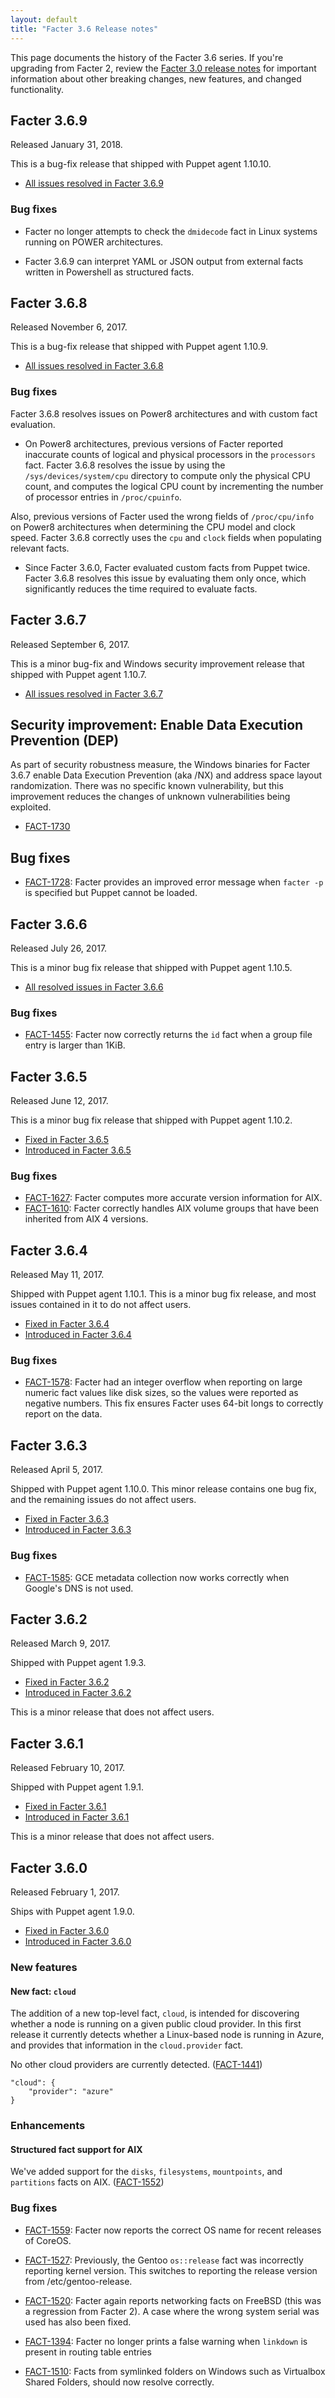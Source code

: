 ```yaml
---
layout: default
title: "Facter 3.6 Release notes"
---
```


This page documents the history of the Facter 3.6 series. If you're upgrading from Facter 2, review the [Facter 3.0 release notes](../3.0/release_notes.html) for important information about other breaking changes, new features, and changed functionality.

## Facter 3.6.9

Released January 31, 2018.

This is a bug-fix release that shipped with Puppet agent 1.10.10.

-   [All issues resolved in Facter 3.6.9](https://tickets.puppetlabs.com/issues/?jql=fixVersion+%3D+%27FACT+3.6.9%27)

### Bug fixes

-   Facter no longer attempts to check the `dmidecode` fact in Linux systems running on POWER architectures.

-   Facter 3.6.9 can interpret YAML or JSON output from external facts written in Powershell as structured facts.

## Facter 3.6.8

Released November 6, 2017.

This is a bug-fix release that shipped with Puppet agent 1.10.9.

-   [All issues resolved in Facter 3.6.8](https://tickets.puppetlabs.com/issues/?jql=fixVersion+%3D+%27FACT+3.6.8%27)

### Bug fixes

Facter 3.6.8 resolves issues on Power8 architectures and with custom fact evaluation.

-   On Power8 architectures, previous versions of Facter reported inaccurate counts of logical and physical processors in the `processors` fact. Facter 3.6.8 resolves the issue by using the `/sys/devices/system/cpu` directory to compute only the physical CPU count, and computes the logical CPU count by incrementing the number of processor entries in `/proc/cpuinfo`.

Also, previous versions of Facter used the wrong fields of `/proc/cpu/info` on Power8 architectures when determining the CPU model and clock speed. Facter 3.6.8 correctly uses the `cpu` and `clock` fields when populating relevant facts.

-   Since Facter 3.6.0, Facter evaluated custom facts from Puppet twice. Facter 3.6.8 resolves this issue by evaluating them only once, which significantly reduces the time required to evaluate facts.

## Facter 3.6.7

Released September 6, 2017.

This is a minor bug-fix and Windows security improvement release that shipped with Puppet agent 1.10.7.

-   [All issues resolved in Facter 3.6.7](https://tickets.puppetlabs.com/issues/?jql=fixVersion+%3D+%27FACT+3.6.7%27)

## Security improvement: Enable Data Execution Prevention (DEP)

As part of security robustness measure, the Windows binaries for Facter 3.6.7 enable Data Execution Prevention (aka /NX) and address space layout randomization. There was no specific known vulnerability, but this improvement reduces the changes of unknown vulnerabilities being exploited.

* [FACT-1730](https://tickets.puppetlabs.com/browse/FACT-1730)

## Bug fixes

* [FACT-1728](https://tickets.puppetlabs.com/browse/FACT-1728): Facter provides an improved error message when `facter -p` is specified but Puppet cannot be loaded.

## Facter 3.6.6

Released July 26, 2017.

This is a minor bug fix release that shipped with Puppet agent 1.10.5.

* [All resolved issues in Facter 3.6.6](https://tickets.puppetlabs.com/issues/?jql=fixVersion%20%3D%20%27FACT%203.6.6%27)

### Bug fixes

* [FACT-1455](https://tickets.puppetlabs.com/browse/FACT-1455): Facter now correctly returns the `id` fact when a group file entry is larger than 1KiB.

## Facter 3.6.5

Released June 12, 2017.

This is a minor bug fix release that shipped with Puppet agent 1.10.2.

* [Fixed in Facter 3.6.5](https://tickets.puppetlabs.com/issues/?jql=fixVersion%20%3D%20%27FACT%203.6.5%27)
* [Introduced in Facter 3.6.5](https://tickets.puppetlabs.com/issues/?jql=affectedVersion+%3D+%27FACT+3.6.5%27)

### Bug fixes

* [FACT-1627](https://tickets.puppetlabs.com/browse/FACT-1627): Facter computes more accurate version information for AIX.
* [FACT-1610](https://tickets.puppetlabs.com/browse/FACT-1610): Facter correctly handles AIX volume groups that have been inherited from AIX 4 versions.

## Facter 3.6.4

Released May 11, 2017.

Shipped with Puppet agent 1.10.1. This is a minor bug fix release, and most issues contained in it to do not affect users.

* [Fixed in Facter 3.6.4](https://tickets.puppetlabs.com/issues/?jql=fixVersion%20%3D%20%27FACT%203.6.4%27)
* [Introduced in Facter 3.6.4](https://tickets.puppetlabs.com/issues/?jql=affectedVersion+%3D+%27FACT+3.6.4%27)

### Bug fixes

* [FACT-1578](https://tickets.puppetlabs.com/browse/FACT-1578): Facter had an integer overflow when reporting on large numeric fact values like disk sizes, so the values were reported as negative numbers. This fix ensures Facter uses 64-bit longs to correctly report on the data.

## Facter 3.6.3

Released April 5, 2017.

Shipped with Puppet agent 1.10.0. This minor release contains one bug fix, and the remaining issues do not affect users.


* [Fixed in Facter 3.6.3](https://tickets.puppetlabs.com/issues/?jql=fixVersion%20%3D%20%27FACT%203.6.3%27)
* [Introduced in Facter 3.6.3](https://tickets.puppetlabs.com/issues/?jql=affectedVersion+%3D+%27FACT+3.6.3%27)

### Bug fixes

* [FACT-1585](https://tickets.puppetlabs.com/browse/FACT-1585): GCE metadata collection now works correctly when Google's DNS is not used.


## Facter 3.6.2

Released March 9, 2017.

Shipped with Puppet agent 1.9.3.

* [Fixed in Facter 3.6.2](https://tickets.puppetlabs.com/issues/?jql=fixVersion%20%3D%20%27FACT%203.6.2%27)
* [Introduced in Facter 3.6.2](https://tickets.puppetlabs.com/issues/?jql=affectedVersion+%3D+%27FACT+3.6.2%27)

This is a minor release that does not affect users.

## Facter 3.6.1

Released February 10, 2017.

Shipped with Puppet agent 1.9.1.

* [Fixed in Facter 3.6.1](https://tickets.puppetlabs.com/issues/?jql=fixVersion+%3D+%27FACT+3.6.1%27)
* [Introduced in Facter 3.6.1](https://tickets.puppetlabs.com/issues/?jql=affectedVersion+%3D+%27FACT+3.6.1%27)

This is a minor release that does not affect users.

## Facter 3.6.0

Released February 1, 2017.

Ships with Puppet agent 1.9.0.

* [Fixed in Facter 3.6.0](https://tickets.puppetlabs.com/issues/?jql=fixVersion+%3D+%27FACT+3.6.0%27)
* [Introduced in Facter 3.6.0](https://tickets.puppetlabs.com/issues/?jql=affectedVersion+%3D+%27FACT+3.6.0%27)

### New features

#### New fact: `cloud`

The addition of a new top-level fact, `cloud`, is intended for discovering whether a node is running on a given public cloud provider. In this first release it currently detects whether a Linux-based node is running in Azure, and provides that information in the `cloud.provider` fact.

No other cloud providers are currently detected. ([FACT-1441](https://tickets.puppetlabs.com/browse/FACT-1441))

```
"cloud": {
    "provider": "azure"
}
```

### Enhancements

#### Structured fact support for AIX

We've added support for the `disks`, `filesystems`, `mountpoints`, and `partitions` facts on AIX. ([FACT-1552](https://tickets.puppetlabs.com/browse/FACT-1552))

### Bug fixes

* [FACT-1559](https://tickets.puppetlabs.com/browse/FACT-1559): Facter now reports the correct OS name for recent releases of CoreOS.

* [FACT-1527](https://tickets.puppetlabs.com/browse/FACT-1527): Previously, the Gentoo `os::release` fact was incorrectly reporting kernel version. This switches to reporting the release version from /etc/gentoo-release.

* [FACT-1520](https://tickets.puppetlabs.com/browse/FACT-1520): Facter again reports networking facts on FreeBSD (this was a regression from Facter 2). A case where the wrong system serial was used has also been fixed.

* [FACT-1394](https://tickets.puppetlabs.com/browse/FACT-1394): Facter no longer prints a false warning when `linkdown` is present in routing table entries

* [FACT-1510](https://tickets.puppetlabs.com/browse/FACT-1510): Facts from symlinked folders on Windows such as Virtualbox Shared Folders, should now resolve correctly.
